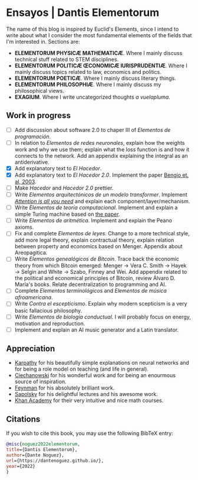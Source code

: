 # Ensayos | Dantis Elementorum

The name of this blog is inspired by Euclid's Elements, since I intend to write about what I consider the most fundamental elements of the fields that I'm interested in. Sections are:

* **ELEMENTORUM PHYSICÆ MATHEMATICÆ**. Where I mainly discuss technical stuff related to STEM disciplines.
* **ELEMENTORUM POLITICÆ ŒCONOMICÆ IURISPRUDENTIÆ**. Where I mainly discuss topics related to law, economics and politics.
* **ELEMENTORUM POETICÆ**. Where I mainly discuss literary things.
* **ELEMENTORUM PHILOSOPHIÆ**. Where I mainly discuss my philosophical views.
* **EXAGIUM**. Where I write uncategorized thoughts *a vuelapluma*.

## Work in progress

- [ ] Add discussion about software 2.0 to chaper III of *Elementos de programación*.
- [ ] In relation to *Elementos de redes neuronales*, explain how the weights work and why we use them; explain what the loss function is and how it connects to the network. Add an appendix explaining the integral as an antiderivative.
- [x] Add explanatory text to *El Hacedor*.
- [x] Add explanatory text to *El Hacedor 2.0*. Implement the paper [Bengio et. al, 2003](https://www.jmlr.org/papers/volume3/bengio03a/bengio03a.pdf).
- [ ] Make *Hacedor* and *Hacedor 2.0* prettier.
- [ ] Write *Elementos arquitectónicos de un modelo transformer*. Implement [*Attention is all you need*](https://arxiv.org/abs/1706.03762) and explain each component/layer/mechanism.
- [ ] Write *Elementos de teoría computacional*. Implement and explain a simple Turing machine based on [the paper](https://www.cs.virginia.edu/~robins/Turing_Paper_1936.pdf).
- [ ] Write *Elementos de aritmética*. Implement and explain the Peano axioms.
- [ ] Fix and complete *Elementos de leyes*. Change to a more technical style, add more legal theory, explain contractual theory, explain relation between property and economics based on Menger. Appendix about Areopagitica.
- [ ] Write *Elementos genealógicos de Bitcoin*. Trace back the economic theory from which Bitcoin emerged: Menger $\to$ Vera C. Smith $\to$ Hayek $\to$ Selgin and White $\to$ Szabo, Finney and Wei. Add appendix related to the political and economical principles of Bitcoin, review Álvaro D. María's books. Relate decentralization to programming and AI.
- [ ] Complete *Elementos terminológicos* and *Elementos de música afroamericana*.
- [ ] Write *Contra el escepticismo*. Explain why modern scepticism is a very basic fallacious philosophy.
- [ ] Write *Elementos de biología conductual*. I will probably focus on energy, motivation and reproduction.
- [ ] Implement and explain an AI music generator and a Latin translator.

## Appreciation 

- [Karpathy](https://youtube.com/playlist?list=PLAqhIrjkxbuWI23v9cThsA9GvCAUhRvKZ) for his beautifully simple explanations on neural networks and for being a role model on teaching (and life in general).
- [Ciechanowski](https://ciechanow.ski/) for his wonderful work and for being an enourmous source of inspiration.
- [Feynman](https://www.feynmanlectures.caltech.edu/info/) for his absolutely brilliant work.
- [Sapolsky](https://youtube.com/playlist?list=PL848F2368C90DDC3D) for his delightful lectures and his awesome work.
- [Khan Academy](http://khanacademy.org) for their very intuitive and nice math courses.

## Citations

If you wish to cite this book, you may use the following BibTeX entry:

```bibtex
@misc{noguez2022elementorum,
title={Dantis Elementorum},
author={Dante Noguez},
url={https://dantenoguez.github.io/},
year={2022}
}
```
